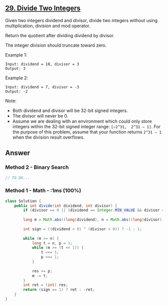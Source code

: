 ## [29. Divide Two Integers](https://leetcode.com/problems/divide-two-integers/)

Given two integers dividend and divisor, divide two integers without using multiplication, division and mod operator.

Return the quotient after dividing dividend by divisor.

The integer division should truncate toward zero.

Example 1:
```
Input: dividend = 10, divisor = 3
Output: 3
```
Example 2:
```
Input: dividend = 7, divisor = -3
Output: -2
```
Note:

- Both dividend and divisor will be 32-bit signed integers.
- The divisor will never be 0.
- Assume we are dealing with an environment which could only store integers within the 32-bit signed integer range: `[−2^31,  2^31 − 1]`. For the purpose of this problem, assume that your function returns `2^31 − 1` when the division result overflows.

## Answer
### Method 2 - Binary Search
```java
// TO DO...
```
### Method 1 - Math - :1ms (100%)
```java
class Solution {
    public int divide(int dividend, int divisor) {
        if (divisor == 0 || (dividend == Integer.MIN_VALUE && divisor == -1)) return Integer.MAX_VALUE;
        
        long m = Math.abs((long)dividend), n = Math.abs((long)divisor), res = 0;
        
        int sign = ((dividend < 0) ^ (divisor < 0)) ? -1 : 1;
        
        while (m >= n) {
            long t = n, p = 1;
            while (m >= (t << 1)) {
                t <<= 1;
                p <<= 1;
            }
            
            res += p;
            m -= t;
        }
        int ret = (int) res;
        return (sign == 1) ? ret : -ret;
    }
}
```
